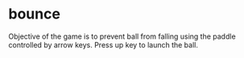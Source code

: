 # bounce
Objective of the game is to prevent ball from falling using the paddle controlled by arrow keys. Press up key to launch the ball.
